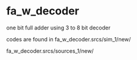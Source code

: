 # fa_w_decoder
one bit full adder using 3 to 8 bit decoder

codes are found in 
fa_w_decoder.srcs/sim_1/new/

fa_w_decoder.srcs/sources_1/new/
